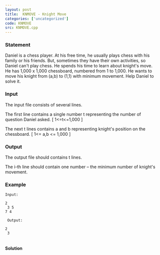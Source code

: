 ```yaml
---
layout: post
title:  KNMOVE - Knight Move
categories: ['uncategorized']
code: KNMOVE
src: KNMOVE.cpp
---
```


### **Statement**

Daniel is a chess player. At his free time, he usually plays chess with his
family or his friends. But, sometimes they have their own activities, so
Daniel can't play chess. He spends his time to learn about knight's move. He
has 1,000 x 1,000 chessboard, numbered from 1 to 1,000. He wants to move his
knight from (a,b) to (1,1) with minimum movement. Help Daniel to solve it.

### Input

The input file consists of several lines.

The first line contains a single number t representing the number of question
Daniel asked. [ 1<=t<=1,000 ]

The next t lines contains a and b representing knight's position on the
chessboard. [ 1<= a,b <= 1,000 ]

### Output

The output file should contains t lines.

The i-th line should contain one number – the minimum number of knight's
movement.

### Example

    
    
    Input:
    2  
     3 5  
    7 4  
      
     Output:
    2  
     3  
     



#### **Solution**



